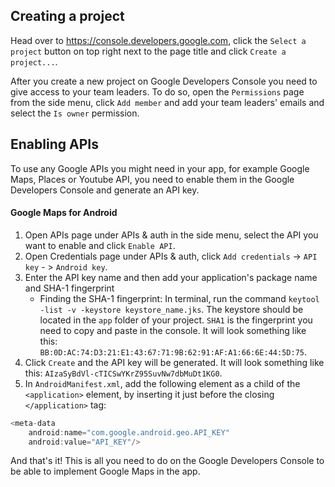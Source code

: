 ## Creating a project
Head over to https://console.developers.google.com, click the `Select a project` button on top right next to the page title and click `Create a project...`.

After you create a new project on Google Developers Console you need to give access to your team leaders. To do so, open the `Permissions` page from the side menu, click `Add member` and add your team leaders' emails and select the `Is owner` permission.

## Enabling APIs

To use any Google APIs you might need in your app, for example Google Maps, Places or Youtube API, you need to enable them in the Google Developers Console and generate an API key.

#### Google Maps for Android

1. Open APIs page under APIs & auth in the side menu, select the API you want to enable and click `Enable API`.
2. Open Credentials page under APIs & auth, click `Add credentials` -> `API key` - > `Android key`.
3. Enter the API key name and then add your application's package name and SHA-1 fingerprint
   * Finding the SHA-1 fingerprint: In terminal, run the command `keytool -list -v -keystore keystore_name.jks`. The keystore should be located in the `app` folder of your project. `SHA1` is the fingerprint you need to copy and paste in the console. It will look something like this: `BB:0D:AC:74:D3:21:E1:43:67:71:9B:62:91:AF:A1:66:6E:44:5D:75`.
4. Click `Create` and the API key will be generated. It will look something like this: `AIzaSyBdVl-cTICSwYKrZ95SuvNw7dbMuDt1KG0`.
5. In `AndroidManifest.xml`, add the following element as a child of the `<application>` element, by inserting it just before the closing `</application>` tag:
```java
<meta-data
    android:name="com.google.android.geo.API_KEY"
    android:value="API_KEY"/>
```

And that's it! This is all you need to do on the Google Developers Console to be able to implement Google Maps in the app.
